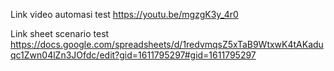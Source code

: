 Link video automasi test https://youtu.be/mgzgK3y_4r0

Link sheet scenario test https://docs.google.com/spreadsheets/d/1redvmqsZ5xTaB9WtxwK4tAKaduqc1Zwn04lZn3JOfdc/edit?gid=1611795297#gid=1611795297
